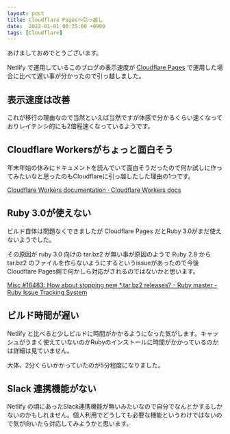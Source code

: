 ```yaml
---
layout: post
title: Cloudflare Pagesへ引っ越し
date:  2022-01-01 00:35:00 +0900
tags: [Cloudflare]
---
```


あけましておめでとうございます。

Netlify で運用しているこのブログの表示速度が [Cloudflare Pages](https://pages.cloudflare.com/) で運用した場合に比べて遅い事が分かったので引っ越しました。

## 表示速度は改善

これが移行の理由なので当然といえば当然ですが体感で分かるくらい速くなっておりレイテンシ的にも2倍程速くなっているようです。

## Cloudflare Workersがちょっと面白そう

年末年始の休みにドキュメントを読んでいて面白そうだったので何か試しに作ってみたいなと思ったのもCloudflareに引っ越したした理由の1つです。

[Cloudflare Workers documentation · Cloudflare Workers docs](https://developers.cloudflare.com/workers/)

## Ruby 3.0が使えない

ビルド自体は問題なくできましたが Cloudflare Pages だとRuby 3.0がまだ使えないようでした。

その原因が ruby 3.0 向けの tar.bz2 が無い事が原因のようで Ruby 2.8 から tar.bz2 のファイルを作らないようにするというissueがあったので今後Cloudflare Pages側で何かしら対応がされるのではないかと思います。

[Misc #16483: How about stopping new *.tar.bz2 releases? - Ruby master - Ruby Issue Tracking System](https://bugs.ruby-lang.org/issues/16483)

## ビルド時間が遅い

Netlify と比べると少しビルドに時間がかかるようになった気がします。キャッシュがうまく使えていないのかRubyのインストールに時間がかかっているのかは詳細は見ていません。

大体、2分くらいかかっていたのが5分程度になりました。

## Slack 連携機能がない

Netlify の頃にあったSlack連携機能が無いみたいなので自分でなんとかするしかないのかもしれません。個人利用でどうしても必要な機能というわけではないので気が向いたら対応してみようかと思います。
